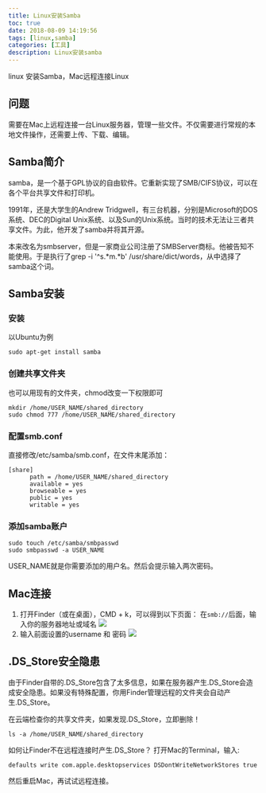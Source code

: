 ```yaml
---
title: Linux安装Samba
toc: true
date: 2018-08-09 14:19:56
tags: [linux,samba]
categories: [工具]
description: Linux安装samba
---
```

linux 安装Samba，Mac远程连接Linux
<!--more-->
## 问题
需要在Mac上远程连接一台Linux服务器，管理一些文件。不仅需要进行常规的本地文件操作，还需要上传、下载、编辑。

## Samba简介
samba，是一个基于GPL协议的自由软件。它重新实现了SMB/CIFS协议，可以在各个平台共享文件和打印机。

1991年，还是大学生的Andrew Tridgwell，有三台机器，分别是Microsoft的DOS系统、DEC的Digital Unix系统、以及Sun的Unix系统。当时的技术无法让三者共享文件。为此，他开发了samba并将其开源。

本来改名为smbserver，但是一家商业公司注册了SMBServer商标。他被告知不能使用。于是执行了grep -i '^s.*m.*b' /usr/share/dict/words，从中选择了samba这个词。

## Samba安装

### 安装
以Ubuntu为例
```shell
sudo apt-get install samba
```

### 创建共享文件夹
也可以用现有的文件夹，chmod改变一下权限即可
```shell
mkdir /home/USER_NAME/shared_directory
sudo chmod 777 /home/USER_NAME/shared_directory
```

### 配置smb.conf
直接修改/etc/samba/smb.conf，在文件末尾添加：
```shell
[share]
      path = /home/USER_NAME/shared_directory
      available = yes
      browseable = yes
      public = yes
      writable = yes
```

### 添加samba账户
```shell
sudo touch /etc/samba/smbpasswd
sudo smbpasswd -a USER_NAME
```
USER_NAME就是你需要添加的用户名。然后会提示输入两次密码。

## Mac连接

1. 打开Finder（或在桌面），CMD + k，可以得到以下页面：
在`smb://`后面，输入你的服务器地址或域名
![](https://ws3.sinaimg.cn/large/0069RVTdly1fu3fjrdat5j30dg06daaj.jpg)
2. 输入前面设置的username 和 密码
![](https://ws1.sinaimg.cn/large/0069RVTdly1fu3fkaxk02j30bq05m0t1.jpg)

## .DS_Store安全隐患
由于Finder自带的.DS_Store包含了太多信息，如果在服务器产生.DS_Store会造成安全隐患。如果没有特殊配置，你用Finder管理远程的文件夹会自动产生.DS_Store。

在云端检查你的共享文件夹，如果发现.DS_Store，立即删除！

```shell
ls -a /home/USER_NAME/shared_directory
```
如何让Finder不在远程连接时产生.DS_Store？
打开Mac的Terminal，输入:
```shell
defaults write com.apple.desktopservices DSDontWriteNetworkStores true
```
然后重启Mac，再试试远程连接。
